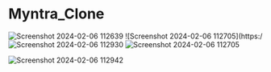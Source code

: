 # Myntra_Clone
![Screenshot 2024-02-06 112639](https://github.com/parikajain09/Myntra_Clone/assets/150047644/5e1338ac-afff-417a-a906-fcbe160c77f7)
![Screenshot 2024-02-06 112705](https:/![Screenshot 2024-02-06 112930](https://github.com/parikajain09/Myntra_Clone/assets/150047644/66be0637-befd-4b42-92fb-b9543518aeb5)
![Screenshot 2024-02-06 112705](https://github.com/parikajain09/Myntra_Clone/assets/150047644/71c1d59d-4860-4a6e-8c09-04dcfef6b0f5)

![Screenshot 2024-02-06 112942](https://github.com/parikajain09/Myntra_Clone/assets/150047644/930d5c31-ab92-4477-9140-be3ac23997b1)
